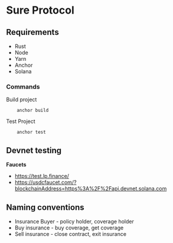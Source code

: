 # Sure Protocol

## Requirements

- Rust
- Node
- Yarn
- Anchor
- Solana

### Commands

Build project

```
    anchor build
```

Test Project

```
    anchor test
```

## Devnet testing

**Faucets**

- https://test.lp.finance/
- https://usdcfaucet.com/?blockchainAddress=https%3A%2F%2Fapi.devnet.solana.com

## Naming conventions

- Insurance Buyer - policy holder, coverage holder
- Buy insurance - buy coverage, get coverage
- Sell insurance - close contract, exit insurance
